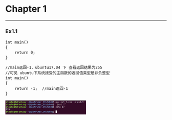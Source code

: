 
# Chapter 1
---
### Ex1.1

```
int main()
{
    return 0;  
}
```

```
//main返回-1，ubuntu17.04 下 查看返回结果为255
//可见 ubuntu下系统接受的主函数的返回值类型是非负整型
int main()
{
    return -1;  //main返回-1
}
```
<img src="./picture/ex1_1.jpg" width = "50%" />
